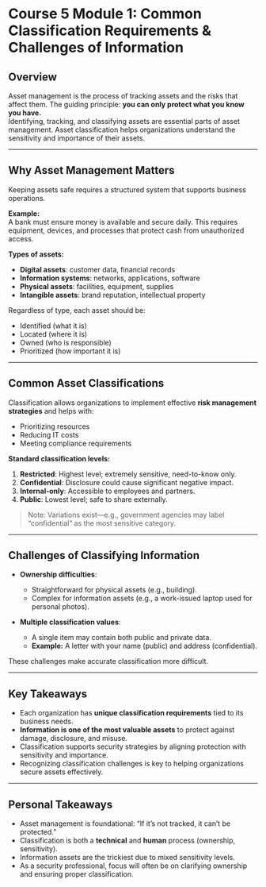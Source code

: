 # Course 5 Module 1: Common Classification Requirements & Challenges of Information

## Overview
Asset management is the process of tracking assets and the risks that affect them. The guiding principle: **you can only protect what you know you have.**  
Identifying, tracking, and classifying assets are essential parts of asset management. Asset classification helps organizations understand the sensitivity and importance of their assets.

---

## Why Asset Management Matters
Keeping assets safe requires a structured system that supports business operations.  

**Example:**  
A bank must ensure money is available and secure daily. This requires equipment, devices, and processes that protect cash from unauthorized access.  

**Types of assets:**
- **Digital assets**: customer data, financial records  
- **Information systems**: networks, applications, software  
- **Physical assets**: facilities, equipment, supplies  
- **Intangible assets**: brand reputation, intellectual property  

Regardless of type, each asset should be:  
- Identified (what it is)  
- Located (where it is)  
- Owned (who is responsible)  
- Prioritized (how important it is)  

---

## Common Asset Classifications
Classification allows organizations to implement effective **risk management strategies** and helps with:  
- Prioritizing resources  
- Reducing IT costs  
- Meeting compliance requirements  

**Standard classification levels:**
1. **Restricted**: Highest level; extremely sensitive, need-to-know only.  
2. **Confidential**: Disclosure could cause significant negative impact.  
3. **Internal-only**: Accessible to employees and partners.  
4. **Public**: Lowest level; safe to share externally.  

> Note: Variations exist—e.g., government agencies may label “confidential” as the most sensitive category.

---

## Challenges of Classifying Information
- **Ownership difficulties**:  
  - Straightforward for physical assets (e.g., building).  
  - Complex for information assets (e.g., a work-issued laptop used for personal photos).  

- **Multiple classification values**:  
  - A single item may contain both public and private data.  
  - **Example:** A letter with your name (public) and address (confidential).  

These challenges make accurate classification more difficult.

---

## Key Takeaways
- Each organization has **unique classification requirements** tied to its business needs.  
- **Information is one of the most valuable assets** to protect against damage, disclosure, and misuse.  
- Classification supports security strategies by aligning protection with sensitivity and importance.  
- Recognizing classification challenges is key to helping organizations secure assets effectively.  

---

## Personal Takeaways
- Asset management is foundational: “If it’s not tracked, it can’t be protected.”  
- Classification is both a **technical** and **human** process (ownership, sensitivity).  
- Information assets are the trickiest due to mixed sensitivity levels.  
- As a security professional, focus will often be on clarifying ownership and ensuring proper classification.
